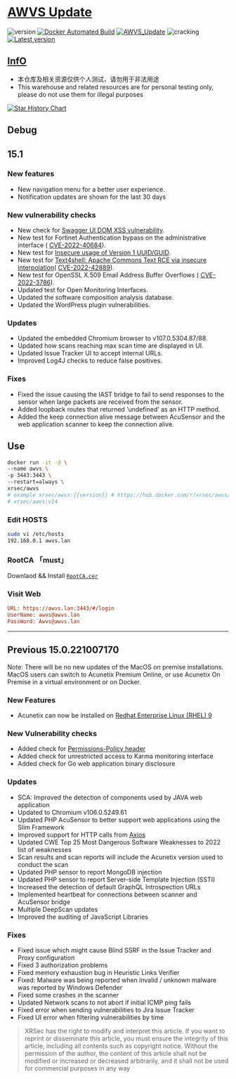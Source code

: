 # [AWVS Update](https://awvs.vercel.app/)

![version](https://img.shields.io/badge/Version-15.1-da282a)  [![Docker Automated Build](https://img.shields.io/docker/automated/xrsec/awvs?label=Build&logo=docker&style=flat-square)](https://hub.docker.com/r/xrsec/awvs) [![AWVS_Update](https://github.com/XRSec/AWVS-Update/actions/workflows/AWVS_Update.yml/badge.svg)](https://github.com/XRSec/AWVS-Update/actions/workflows/AWVS_Update.yml) ![cracking](https://img.shields.io/badge/No-cracking-da282a) [![Latest version](https://img.shields.io/badge/fahai.org-法海之路-da282a)](https://www.fahai.org)

## [InfO](https://www.acunetix.com/support/build-history/)

- 本仓库及相关资源仅供个人测试，请勿用于非法用途
- This warehouse and related resources are for personal testing only, please do not use them for illegal purposes

[![Star History Chart](https://api.star-history.com/svg?repos=XRSec/AWVS-Update&type=Date)](https://star-history.com/#XRSec/AWVS-Update&Date)

## Debug

## 15.1

### New features

- New navigation menu for a better user experience.
- Notification updates are shown for the last 30 days

### New vulnerability checks

- New check for [Swagger UI DOM XSS vulnerability](https://www.vidocsecurity.com/blog/hacking-swagger-ui-from-xss-to-account-takeovers/).
- New test for Fortinet Authentication bypass on the administrative interface ( [CVE-2022-40684](https://www.fortiguard.com/psirt/FG-IR-22-377)).
- New test for [Insecure usage of Version 1 UUID/GUID](https://www.intruder.io/research/in-guid-we-trust).
- New test for [Text4shell: Apache Commons Text RCE via insecure interpolation](https://www.openwall.com/lists/oss-security/2022/10/13/4)( [CVE-2022-42889](https://www.openwall.com/lists/oss-security/2022/10/13/4)).
- New test for OpenSSL X.509 Email Address Buffer Overflows ( [CVE-2022-3786](https://www.openssl.org/blog/blog/2022/11/01/email-address-overflows/)).
- Updated test for Open Monitoring Interfaces.
- Updated the software composition analysis database.
- Updated the WordPress plugin vulnerabilities.

### Updates

- Updated the embedded Chromium browser to v107.0.5304.87/88.
- Updated how scans reaching max scan time are displayed in UI.
- Updated Issue Tracker UI to accept internal URLs.
- Improved Log4J checks to reduce false positives.

### Fixes

- Fixed the issue causing the IAST bridge to fail to send responses to the sensor when large packets are received from the sensor.
- Added loopback routes that returned ‘undefined’ as an HTTP method.
- Added the keep connection alive message between AcuSensor and the web application scanner to keep the connection alive.

## Use

```bash
docker run -it -d \
--name awvs \
-p 3443:3443 \
--restart=always \
xrsec/awvs
# example xrsec/awvs:{{version}} # https://hub.docker.com/r/xrsec/awvs/tags
# xrsec/awvs:v14
```

### Edit HOSTS

```bash
sudo vi /etc/hosts
192.168.0.1 awvs.lan
```

### RootCA 「must」

Downlaod && Install [`RootCA.cer`](https://cdn.jsdelivr.net/gh/XRSec/AWVS-Update@main/.github/resources/ca.cer)

### Visit Web

```ini
URL: https://awvs.lan:3443/#/login
UserName: awvs@awvs.lan
PassWord: Awvs@awvs.lan
```

<hr>

## Previous 15.0.221007170

Note: There will be no new updates of the MacOS on premise installations. MacOS users can switch to Acunetix Premium Online, or use Acunetix On Premise in a virtual environment or on Docker.

### New Features

- Acunetix can now be installed on [Redhat Enterprise Linux (RHEL) 9](https://developers.redhat.com/articles/2022/05/18/whats-new-red-hat-enterprise-linux-9)

### New Vulnerability checks

- Added check for [Permissions-Policy header](https://developer.mozilla.org/en-US/docs/Web/HTTP/Headers/Feature-Policy)
- Added check for unrestricted access to Karma monitoring interface
- Added check for Go web application binary disclosure

### Updates

- SCA: Improved the detection of components used by JAVA web application
- Updated to Chromium v106.0.5249.61
- Updated PHP AcuSensor to better support web applications using the Slim Framework
- Improved support for HTTP calls from [Axios](https://axios-http.com/)
- Updated CWE Top 25 Most Dangerous Software Weaknesses to 2022 list of weaknesses
- Scan results and scan reports will include the Acunetix version used to conduct the scan
- Updated PHP sensor to report MongoDB injection
- Updated PHP sensor to report Server-side Template Injection (SSTI)
- Increased the detection of default GraphQL Introspection URLs
- Implemented heartbeat for connections between scanner and AcuSensor bridge
- Multiple DeepScan updates
- Improved the auditing of JavaScript Libraries

### Fixes

- Fixed issue which might cause Blind SSRF in the Issue Tracker and Proxy configuration
- Fixed 3 authorization problems
- Fixed memory exhaustion bug in Heuristic Links Verifier
- Fixed: Malware was being reported when invalid / unknown malware was reported by Windows Defender
- Fixed some crashes in the scanner
- Updated Network scans to not abort if initial ICMP ping fails
- Fixed error when sending vulnerabilities to Jira Issue Tracker
- Fixed UI error when filtering vulnerabilities by time

> XRSec has the right to modify and interpret this article. If you want to reprint or disseminate this article, you must ensure the integrity of this article, including all contents such as copyright notice. Without the permission of the author, the content of this article shall not be modified or increased or decreased arbitrarily, and it shall not be used for commercial purposes in any way
